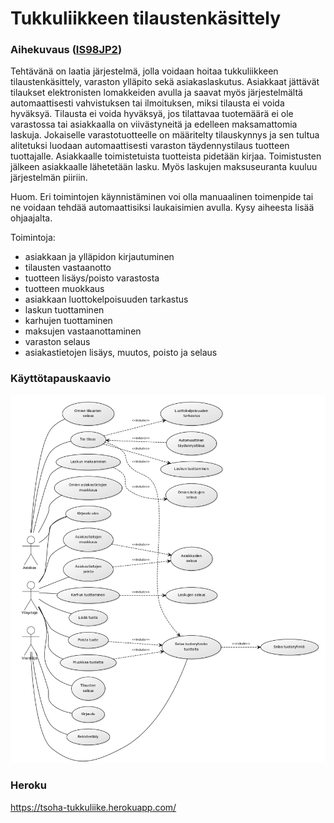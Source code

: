 # Tukkuliikkeen tilaustenkäsittely

### Aihekuvaus ([IS98JP2](https://advancedkittenry.github.io/suunnittelu_ja_tyoymparisto/aiheet/Tukkuliikkeen_tilaustenksittely.html))
Tehtävänä on laatia järjestelmä, jolla voidaan hoitaa tukkuliikkeen tilaustenkäsittely, varaston ylläpito sekä asiakaslaskutus. Asiakkaat jättävät tilaukset elektronisten lomakkeiden avulla ja saavat myös järjestelmältä automaattisesti vahvistuksen tai ilmoituksen, miksi tilausta ei voida hyväksyä. Tilausta ei voida hyväksyä, jos tilattavaa tuotemäärä ei ole varastossa tai asiakkaalla on viivästyneitä ja edelleen maksamattomia laskuja. Jokaiselle varastotuotteelle on määritelty tilauskynnys ja sen tultua alitetuksi luodaan automaattisesti varaston täydennystilaus tuotteen tuottajalle. Asiakkaalle toimistetuista tuotteista pidetään kirjaa. Toimistusten jälkeen asiakkaalle lähetetään lasku. Myös laskujen maksuseuranta kuuluu järjestelmän piiriin.

Huom. Eri toimintojen käynnistäminen voi olla manuaalinen toimenpide tai ne voidaan tehdää automaattisiksi laukaisimien avulla. Kysy aiheesta lisää ohjaajalta.

Toimintoja:

* asiakkaan ja ylläpidon kirjautuminen
* tilausten vastaanotto
* tuotteen lisäys/poisto varastosta
* tuotteen muokkaus
* asiakkaan luottokelpoisuuden tarkastus
* laskun tuottaminen
* karhujen tuottaminen
* maksujen vastaanottaminen
* varaston selaus
* asiakastietojen lisäys, muutos, poisto ja selaus

### Käyttötapauskaavio
![Käyttötapauskaavio](documentation/käyttötapauskaavio.png)

### Heroku
https://tsoha-tukkuliike.herokuapp.com/
